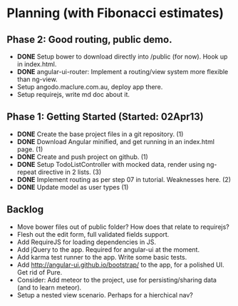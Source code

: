 # Planning (with Fibonacci estimates)

## Phase 2: Good routing, public demo.

* **DONE** Setup bower to download directly into /public (for now). Hook up in index.html.
* **DONE** angular-ui-router: Implement a routing/view system more flexible than ng-view.
* Setup angodo.maclure.com.au, deploy app there.
* Setup requirejs, write md doc about it.

## Phase 1: Getting Started (Started: 02Apr13)

* **DONE** Create the base project files in a git repository. (1)
* **DONE** Download Angular minified, and get running in an index.html page. (1)
* **DONE** Create and push project on github. (1)
* **DONE** Setup TodoListController with mocked data, render using ng-repeat directive in 2 lists. (3)
* **DONE** Implement routing as per step 07 in tutorial. Weaknesses here. (2)
* **DONE** Update model as user types (1)

## Backlog

* Move bower files out of public folder? How does that relate to requirejs?
* Flesh out the edit form, full validated fields support.
* Add RequireJS for loading dependencies in JS.
* Add jQuery to the app. Required for angular-ui at the moment.
* Add karma test runner to the app. Write some basic tests.
* Add http://angular-ui.github.io/bootstrap/ to the app, for a polished UI. Get rid of Pure.
* Consider: Add meteor to the project, use for persisting/sharing data (and to learn meteor).
* Setup a nested view scenario. Perhaps for a hierchical nav?